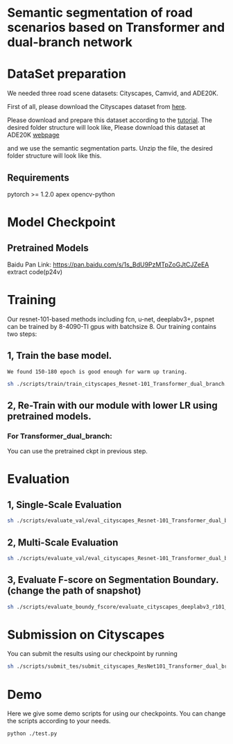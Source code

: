 # Semantic segmentation of road scenarios based on Transformer and dual-branch network

# DataSet preparation
We needed three road scene datasets: Cityscapes, Camvid, and ADE20K.

First of all, please download the Cityscapes dataset from [here](https://www.cityscapes-dataset.com/). 

Please download and prepare this dataset according to the [tutorial](https://github.com/alexgkendall/SegNet-Tutorial/tree/master/CamVid). The desired folder structure will look like,
Please download this dataset at ADE20K [webpage](https://groups.csail.mit.edu/vision/datasets/ADE20K/)

and we use the semantic segmentation parts. Unzip the file, the desired folder structure will look like this.

## Requirements

pytorch >= 1.2.0
apex
opencv-python


# Model Checkpoint

## Pretrained Models

Baidu Pan Link: https://pan.baidu.com/s/1s_BdU9PzMTpZoGJtCJZeEA  extract code(p24v)


# Training

Our resnet-101-based methods including fcn, u-net, deeplabv3+, pspnet can be trained by 8-4090-TI gpus with batchsize 8.
Our training contains two steps:

## 1, Train the base model.
    We found 150-180 epoch is good enough for warm up traning.
```bash
sh ./scripts/train/train_cityscapes_Resnet-101_Transformer_dual_branch.sh
```

## 2, Re-Train with our module with lower LR using pretrained models.


### For Transformer_dual_branch:
  You can use the pretrained ckpt in previous step.
  

# Evaluation


## 1, Single-Scale Evaluation
```bash
sh ./scripts/evaluate_val/eval_cityscapes_Resnet-101_Transformer_dual_branch.sh 
```

## 2, Multi-Scale Evaluation
```bash
sh ./scripts/evaluate_val/eval_cityscapes_Resnet-101_Transformer_dual_branch_ms.sh
```
## 3, Evaluate F-score on Segmentation Boundary.(change the path of snapshot)
```bash
sh ./scripts/evaluate_boundy_fscore/evaluate_cityscapes_deeplabv3_r101_decouple
```

# Submission on Cityscapes

You can submit the results using our checkpoint by running 

```bash
sh ./scripts/submit_tes/submit_cityscapes_ResNet101_Transformer_dual_branch.sh
```

# Demo 
Here we give some demo scripts for using our checkpoints.
You can change the scripts according to your needs.

```bash
python ./test.py
```
